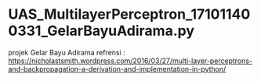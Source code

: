 # UAS_MultilayerPerceptron_171011400331_GelarBayuAdirama.py
projek Gelar Bayu Adirama
refrensi : https://nicholastsmith.wordpress.com/2016/03/27/multi-layer-perceptrons-and-backpropagation-a-derivation-and-implementation-in-python/
